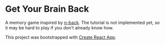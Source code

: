 # Get Your Brain Back

A memory game inspired by [n-back](https://wikipedia.org/wiki/N-back). The tutorial is not implemented yet, so it may be hard to play if you don't already know how.

This project was bootstrapped with [Create React App](https://github.com/facebookincubator/create-react-app).
